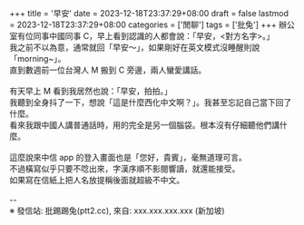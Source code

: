 +++
title = '早安'
date = 2023-12-18T23:37:29+08:00
draft = false
lastmod = 2023-12-18T23:37:29+08:00
categories = ['閒聊']
tags = ['批兔']
+++
辦公室有位同事中國同事 C，早上看到認識的人都會說：「早安，<對方名字>。」<br>
我之前不以為意，通常就回「早安～」，如果剛好在英文模式沒睡醒則說「morning~」。<br>
直到數週前一位台灣人 M 搬到 C 旁邊，兩人蠻愛講話。<br>
<br>
有天早上 M 看到我居然也說：「早安，拍拍。」<br>
我聽到全身抖了一下，想說「這是什麼西化中文啊？」。我甚至忘記自己當下回了什麼。<br>
看來我跟中國人講普通話時，用的完全是另一個腦袋。根本沒有仔細聽他們講什麼。<br>
<br>
這麼說來中信 app 的登入畫面也是「您好，貴賓」，毫無道理可言。<br>
不過橫寫似乎只要不唸出來，字漢序順不影閱響讀，就還能接受。<br>
如果寫在信紙上把人名放提稱後面就超級不中文。<br>
<br>
--<br>
※ 發信站: 批踢踢兔(ptt2.cc), 來自: xxx.xxx.xxx.xxx (新加坡)<br>
